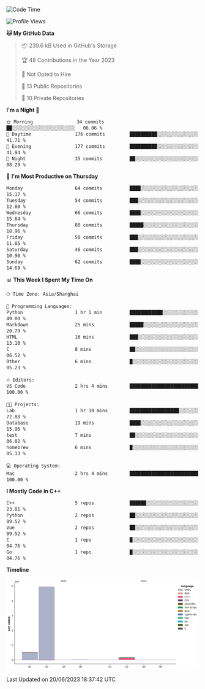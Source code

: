 <!--START_SECTION:waka-->
![Code Time](http://img.shields.io/badge/Code%20Time-144%20hrs%203%20mins-blue)

![Profile Views](http://img.shields.io/badge/Profile%20Views-9-blue)

**🐱 My GitHub Data** 

> 📦 239.6 kB Used in GitHub's Storage 
 > 
> 🏆 48 Contributions in the Year 2023
 > 
> 🚫 Not Opted to Hire
 > 
> 📜 13 Public Repositories 
 > 
> 🔑 10 Private Repositories 
 > 
**I'm a Night 🦉** 

```text
🌞 Morning                34 commits          ██░░░░░░░░░░░░░░░░░░░░░░░   08.06 % 
🌆 Daytime                176 commits         ██████████░░░░░░░░░░░░░░░   41.71 % 
🌃 Evening                177 commits         ██████████░░░░░░░░░░░░░░░   41.94 % 
🌙 Night                  35 commits          ██░░░░░░░░░░░░░░░░░░░░░░░   08.29 % 
```
📅 **I'm Most Productive on Thursday** 

```text
Monday                   64 commits          ████░░░░░░░░░░░░░░░░░░░░░   15.17 % 
Tuesday                  54 commits          ███░░░░░░░░░░░░░░░░░░░░░░   12.80 % 
Wednesday                66 commits          ████░░░░░░░░░░░░░░░░░░░░░   15.64 % 
Thursday                 80 commits          █████░░░░░░░░░░░░░░░░░░░░   18.96 % 
Friday                   50 commits          ███░░░░░░░░░░░░░░░░░░░░░░   11.85 % 
Saturday                 46 commits          ███░░░░░░░░░░░░░░░░░░░░░░   10.90 % 
Sunday                   62 commits          ████░░░░░░░░░░░░░░░░░░░░░   14.69 % 
```


📊 **This Week I Spent My Time On** 

```text
🕑︎ Time Zone: Asia/Shanghai

💬 Programming Languages: 
Python                   1 hr 1 min          ████████████░░░░░░░░░░░░░   49.00 % 
Markdown                 25 mins             █████░░░░░░░░░░░░░░░░░░░░   20.79 % 
HTML                     16 mins             ███░░░░░░░░░░░░░░░░░░░░░░   13.10 % 
C                        8 mins              ██░░░░░░░░░░░░░░░░░░░░░░░   06.52 % 
Other                    6 mins              █░░░░░░░░░░░░░░░░░░░░░░░░   05.23 % 

🔥 Editors: 
VS Code                  2 hrs 4 mins        █████████████████████████   100.00 % 

🐱‍💻 Projects: 
Lab                      1 hr 30 mins        ██████████████████░░░░░░░   72.88 % 
Database                 19 mins             ████░░░░░░░░░░░░░░░░░░░░░   15.96 % 
test                     7 mins              ██░░░░░░░░░░░░░░░░░░░░░░░   06.02 % 
homebrew                 6 mins              █░░░░░░░░░░░░░░░░░░░░░░░░   05.13 % 

💻 Operating System: 
Mac                      2 hrs 4 mins        █████████████████████████   100.00 % 
```

**I Mostly Code in C++** 

```text
C++                      5 repos             ██████░░░░░░░░░░░░░░░░░░░   23.81 % 
Python                   2 repos             ██░░░░░░░░░░░░░░░░░░░░░░░   09.52 % 
Vue                      2 repos             ██░░░░░░░░░░░░░░░░░░░░░░░   09.52 % 
C                        1 repo              █░░░░░░░░░░░░░░░░░░░░░░░░   04.76 % 
Go                       1 repo              █░░░░░░░░░░░░░░░░░░░░░░░░   04.76 % 
```



**Timeline**

![Lines of Code chart](https://raw.githubusercontent.com/xkz0777/xkz0777/master/assets/bar_graph.png)


 Last Updated on 20/06/2023 18:37:42 UTC
<!--END_SECTION:waka-->
